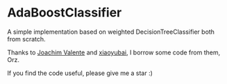 # AdaBoostClassifier
A simple implementation based on weighted DecisionTreeClassifier both from scratch.

Thanks to [Joachim Valente](https://towardsdatascience.com/decision-tree-from-scratch-in-python-46e99dfea775) and [xiaoyubai](https://github.com/xiaoyubai/AdaBoost/blob/master/AdaBoostBinary.py), I borrow some code from them, Orz.

If you find the code useful, please give me a star :)
